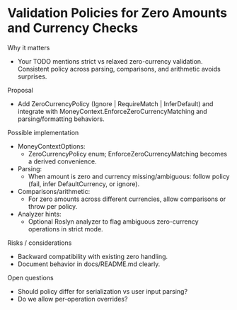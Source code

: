 # Validation Policies for Zero Amounts and Currency Checks

Why it matters
- Your TODO mentions strict vs relaxed zero-currency validation. Consistent policy across parsing, comparisons, and arithmetic avoids surprises.

Proposal
- Add ZeroCurrencyPolicy (Ignore | RequireMatch | InferDefault) and integrate with MoneyContext.EnforceZeroCurrencyMatching and parsing/formatting behaviors.

Possible implementation
- MoneyContextOptions:
  - ZeroCurrencyPolicy enum; EnforceZeroCurrencyMatching becomes a derived convenience.
- Parsing:
  - When amount is zero and currency missing/ambiguous: follow policy (fail, infer DefaultCurrency, or ignore).
- Comparisons/arithmetic:
  - For zero amounts across different currencies, allow comparisons or throw per policy.
- Analyzer hints:
  - Optional Roslyn analyzer to flag ambiguous zero-currency operations in strict mode.

Risks / considerations
- Backward compatibility with existing zero handling.
- Document behavior in docs/README.md clearly.

Open questions
- Should policy differ for serialization vs user input parsing?
- Do we allow per-operation overrides?
